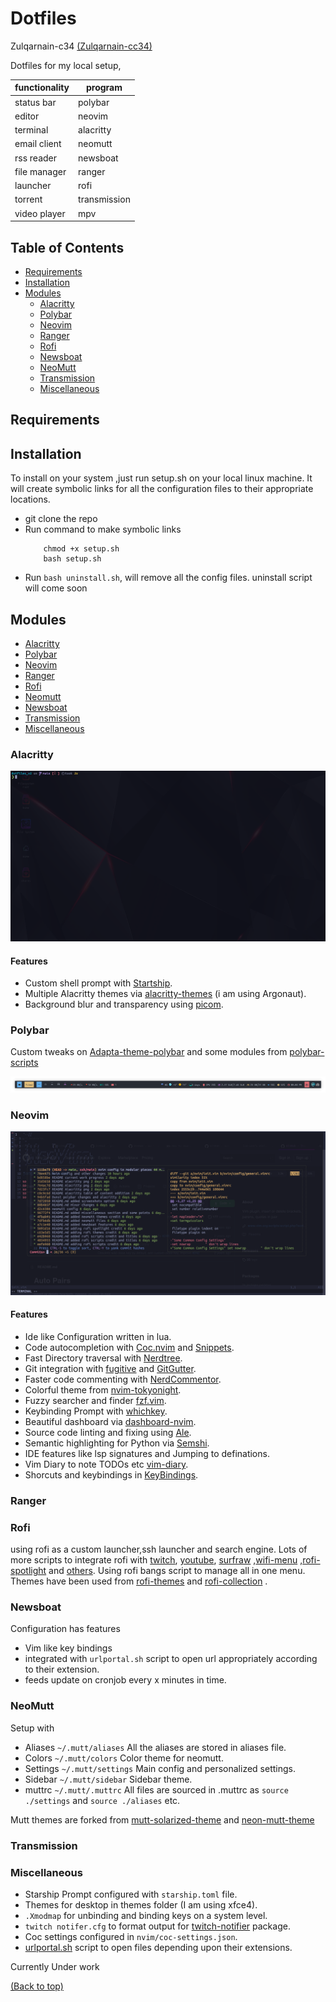 # Dotfiles

Zulqarnain-c34 [(Zulqarnain-cc34)](www.github.com/Zulqarnain-cc34)


Dotfiles for my local setup,


| functionality | program      |
|---------------|--------------|
| status bar    | polybar      |
| editor        | neovim       |
| terminal      | alacritty    |
| email client  | neomutt      |
| rss reader    | newsboat     |
| file manager  | ranger       |
| launcher      | rofi         |
| torrent       | transmission |
| video player  | mpv          |

 ## Table of Contents

* [Requirements](#requirements)
* [Installation](#installation)
* [Modules](#modules)
	* [Alacritty](#alacritty)
	* [Polybar](#polybar)
	* [Neovim](#neovim)
	* [Ranger](#ranger)
	* [Rofi](#rofi)
	* [Newsboat](#newsboat)
	* [NeoMutt](#neomutt)
	* [Transmission](#transmission)
	* [Miscellaneous](#miscellaneous)

## Requirements




## Installation

To install on your system ,just run setup.sh on your local linux machine. It will create symbolic links for all the configuration files to their appropriate locations.

- git clone the repo
- Run command to make symbolic links
    ```
        chmod +x setup.sh
        bash setup.sh
    ```
- Run `bash uninstall.sh`, will remove all the config files.
uninstall script will come soon

## Modules

- [Alacritty](#alacritty)
- [Polybar](#polybar)
- [Neovim](#neovim)
- [Ranger](#ranger)
- [Rofi](#rofi)
- [Neomutt](#neomutt)
- [Newsboat](#newsboat)
- [Transmission](#transmission)
- [Miscellaneous](#miscellaneous)


### Alacritty
<p align="center">
   <img src="./screenshots/alacritty.png"  title="alacritty">
</p>

#### Features

- Custom shell prompt with [Startship](https://github.com/starship/starship).
- Multiple Alacritty themes via [alacritty-themes](https://github.com/eendroroy/alacritty-theme) (i am using Argonaut).
- Background blur and transparency using [picom](https://github.com/yshui/picom).

### Polybar
Custom tweaks on [Adapta-theme-polybar](https://github.com/matoruru/polybar-adapta-theme) and some modules from [polybar-scripts](https://github.com/polybar/polybar-scripts)

<p align="center">
   <img src="./screenshots/polybar.png"  title="polybar">
</p>

### Neovim
<p align="center">
   <img src="./screenshots/neovim.png"  title="neovim">
</p>

#### Features

- Ide like Configuration written in lua.
- Code autocompletion with [Coc.nvim](https://github.com/neoclide/coc.nvim) and [Snippets](https://github.com/neoclide/coc-snippets).
- Fast Directory traversal with [Nerdtree](https://github.com/preservim/nerdtree).
- Git integration with [fugitive](https://github.com/tpope/vim-fugitive) and [GitGutter](https://github.com/airblade/vim-gitgutter).
- Faster code commenting with [NerdCommentor](https://github.com/preservim/nerdcommenter).
- Colorful theme from [nvim-tokyonight](https://github.com/ghifarit53/tokyonight-vim).
- Fuzzy searcher and finder [fzf.vim](https://github.com/junegunn/fzf.vim).
- Keybinding Prompt with [whichkey](https://github.com/liuchengxu/vim-which-key).
- Beautiful dashboard via [dashboard-nvim](https://github.com/glepnir/dashboard-nvim).
- Source code linting and fixing using [Ale](https://github.com/dense-analysis/ale).
- Semantic highlighting for Python via [Semshi](https://github.com/numirias/semshi).
- IDE features like lsp signatures and Jumping to definations.
- Vim Diary to note TODOs etc [vim-diary](https://github.com/vimwiki/vimwiki).
- Shorcuts and keybindings in [KeyBindings](https://github.com/Zulqarnain-cc34/dotfiles/tree/main/nvim/README.md).

### Ranger


### Rofi
using rofi as a custom launcher,ssh launcher and search engine. Lots of more scripts to integrate rofi with [twitch](https://github.com/indeedwatson/rofi-twitch), [youtube](https://github.com/pystardust/ytfzf), [surfraw](https://github.com/gotbletu/dotfiles_v2/tree/master/normal_user/rofi/.config/rofi/launchers) ,[wifi-menu](https://github.com/zbaylin/rofi-wifi-menu) ,[rofi-spotlight](https://github.com/manilarome/rofi-spotlight) and [others](https://github.com/gotbletu/dotfiles_v2/tree/master/normal_user/rofi/.config/rofi/launchers). Using rofi bangs script to manage all in one menu. Themes have been used from [rofi-themes](https://github.com/davatorium/rofi-themes.git) and [rofi-collection](https://github.com/Murzchnvok/rofi-collection) .

### Newsboat
Configuration has features

- Vim like key bindings
- integrated with `urlportal.sh` script to open url appropriately according to their extension.
- feeds update on cronjob every x minutes in time.

### NeoMutt
Setup with
- Aliases   `~/.mutt/aliases`  All the aliases are stored in aliases file.
- Colors    `~/.mutt/colors`   Color theme for neomutt.
- Settings  `~/.mutt/settings` Main config and personalized settings.
- Sidebar   `~/.mutt/sidebar`  Sidebar theme.
- muttrc    `~/.mutt/.muttrc`  All files are sourced in .muttrc as `source ./settings` and  `source ./aliases` etc.

Mutt themes are forked from [mutt-solarized-theme](https://github.com/altercation/mutt-colors-solarized) and [neon-mutt-theme](https://github.com/h3xx/mutt-colors-neonwolf)

### Transmission

### Miscellaneous

- Starship Prompt configured with `starship.toml` file.
- Themes for desktop in themes folder (I am using xfce4).
- `.Xmodmap` for unbinding and binding keys on a system level.
- `twitch notifer.cfg` to format output for [twitch-notifier](https://github.com/GiedriusS/TwitchNotifier) package.
- Coc settings configured in `nvim/coc-settings.json`.
- [urlportal.sh]() script to open files depending upon their extensions.

Currently Under work

[(Back to top)](#top)
